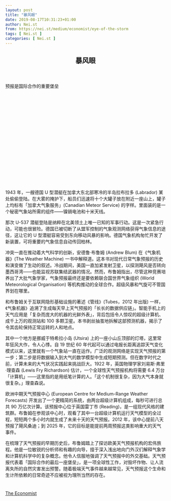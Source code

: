 ```yaml
---
layout: post
title: "暴风眼"
date: 2019-08-17T10:31:23+01:00
author: Nei.st
from: https://nei.st/medium/economist/eye-of-the-storm
tags: [ Nei.st ]
categories: [ Nei.st ]
---
```


<article class="post-3740 post type-post status-publish format-standard hentry category-economist" id="post-3740">
 <header class="page-header medium Archives">
  <div class="page-header__image">
  </div>
  <div class="page-header__content">
   <h1 class="page-title text-align-center">
    暴风眼
   </h1>
  </div>
 </header>
 <div class="entry-content aesop-entry-content" id="post-3740-content">
  <link as="font" crossorigin="anonymous" href="//cdn.jsdelivr.net/gh/0nd1jyU39XQ/_/glyph/font-face/0uIzqoZjSuJfvSBnvgXTcApMtcVhMcpr.woff" rel="preload" type="font/woff"/>
  <link as="font" crossorigin="anonymous" href="//cdn.jsdelivr.net/gh/0nd1jyU39XQ/_/glyph/font-face/1sTnSLZWDKucPX6SAk.woff" rel="preload" type="font/woff"/>
  <p class="blog-post__description">
   预报是国际合作的重要堡垒
  </p>
  <span id="more-3740">
  </span>
  <div class="navigation__primary-inner">
   <a class="economist__link-logo" href="//nei.st/medium/economist">
   </a>
  </div>
  <div class="container img component-image">
   <div class="aspectRatioPlaceholder" style="padding-bottom:56.25%;height: 0;">
    <div class="progressiveMedia" data-height="720" data-width="1280">
     <img alt="" class="progressiveMedia-image" data-src="https://cdn.jsdelivr.net/gh/0nd1jyU39XQ/_/img/1/e52bf525ly1g60efz2tsjj20zk0k0jxg.jpg" src="https://cdn.jsdelivr.net/gh/0nd1jyU39XQ/_/img/1/e52bf525ly1g60efz2tsjj20zk0k0jxg.jpg"/>
    </div>
   </div>
  </div>
  <p>
   1943 年，一艘德国 U 型潜艇在加拿大东北部寒冷的半岛拉布拉多 (Labrador) 某处偷偷登陆。在大雾的掩护下，船员们迅速将十个大罐子放在附近一座山上，罐子上均标有「加拿大气象服务」(Canadian Meteor Service) 的字样。里面装的是一个秘密气象站所需的组件——镍镉电池和十米天线。
  </p>
  <p>
   那次 U-537 潜艇登陆是纳粹在北美领土上唯一已知的军事行动。这是一次紧急行动，可能也很冒险。德国已被切断了从盟军控制的气象观测网络获得气象信息的途径，这让它的 U 型潜艇容易受到东向移动风暴的影响。德国气象机构匆忙开发了新装置，可将重要的气象信息自动传回柏林。
  </p>
  <p>
   冲突一直在推动着大气科学的创新，安德鲁·布鲁姆 (Andrew Blum) 在《气象机器》(The Weather Machine) 一书中解释道。这本书对现代日常气象预报的历史和演变做了生动的叙述。冷战期间，美国一直加紧发射卫星，以探测飓风是否转向墨西哥湾——也能监视苏联集结武器的情况。然而，布鲁姆指出，尽管这种竞赛培养出了大批气象学家，气象预报最终还是要依赖联合国世界气象组织 (World Meteorological Organisation) 等机构推动的全球合作。超级风暴和气旋可不管国界划在哪里。
  </p>
  <p>
   和布鲁姆关于互联网隐形基础设施的著述《管线》(Tubes，2012 年出版) 一样，《气象机器》追溯了生成每天早上天气预报的「长长的数据供应链」。智能手机上的天气应用是「复杂而庞大的机器的光鲜外表」，背后包括令人惊叹的超级计算机、成千上万的观测站和 100 多颗卫星。本书剥丝抽茧地拆解这部预测机器，揭示了令其齿轮保持正常运转的人和地点。
  </p>
  <p>
   其中一个地方是挪威于特希拉小岛 (Utsira) 上的一座小山丘顶部的灯塔，这里常年狂风大作，令人心悸。自 19 世纪 60 年代起可以通过电报长距离追踪天气变化模式以来，这里就有一个气象站一直在运作。广泛的观测网络是实现天气预报的第一步；第二步是将数据输入到大气的数学模型中生成短期预测。但在数字时代之前，计算未来的大气状况实践起来挑战巨大。1922 年，英国物理学家刘易斯·弗里·理查森 (Lewis Fry Richardson) 估计，一个全球性天气预报机构将需要 6.4 万台「计算机」——这里指的是用纸笔计算的人。「这个机制很复杂，因为大气本身就很复杂。」理查森说。
  </p>
  <div class="code-block code-block-1" style="margin: 8px 0; clear: both;">
   <div class="container ads_KbHEVhh8Rw">
    <div class="card card--blog post-sidebar">
     <div class="card-body">
      <div class="logo_ngcontent-kty-0">
      </div>
      <div class="iframe-blocker U6XAMK63Vh00WqvF2BacIQ">
       <div class="background-h60B">
       </div>
       <div class="WumZiPCS4MeMw4pxQ">
       </div>
      </div>
     </div>
     <div class="card-footer">
      <div class="card-footer-wrapper" layout="row bottom-left">
      </div>
     </div>
    </div>
   </div>
  </div>
  <p>
   欧洲中期天气预报中心 (European Centre for Medium-Range Weather Forecasts) 开发出了一个更精简的系统，由两台超级计算机组成，每秒可进行总共 90 万亿次计算。该预报中心位于英国雷丁市 (Reading)，是一组现代风格的建筑群。布鲁姆在参观该中心时，观看了其中一台超级计算机运行天气模型的全过程，短短两个多小时内就生成了未来十天的天气预报。2012 年，该中心提前八天预报了飓风桑迪；到 2025 年，它的目标是能提前两周预报这类影响重大的天气事件。
  </p>
  <p>
   在梳理了天气预报的早期历史后，布鲁姆踏上了探访欧美天气预报机构的宏伟旅程。他是一位敏锐的分析师和有趣的向导，擅于深入浅出地向门外汉们解释气象学和计算机科学中的复杂概念。他令人信服地强调了天气预报中的外交基础。天气预报代表着「国际合作的最后一座堡垒」，是一项全球性工作，对毁坏作物、让人流离失所的自然灾害发出预警。随着极端天气事件越来越常见，天气预报这个生命和生计所依赖的日常奇迹不应被视为理所当然的存在。
  </p>
  <div class="container ag ah">
   <div class="fe n el">
    <a class="dt du bn bo bp bq br bs bt bu dv dw bx by dx dy" href="https://nei.st/medium/economist?source=https://www.economist.com/books-and-arts/2019/07/06/how-to-predict-the-weather">
     <div class="c ff fg ag ah fh el fi fj ce fk fl fm fn fo fp fq fr fs ft fu">
      <div class="bs em en eo ep eq fv ah fw fg ag bm eu fx q fy fz p ac">
      </div>
     </div>
    </a>
   </div>
  </div>
  <div class="code-block code-block-2" style="margin: 8px 0; clear: both;">
   <br/>
   <div class="container ads_KbHEVhh8Rw">
    <div class="card card--blog post-sidebar">
     <div class="card-body">
      <div class="logo_ngcontent-kty-0">
      </div>
      <div class="iframe-blocker U6XAMK63Vh00WqvF2BacIQ">
       <div class="background-h60B">
       </div>
       <div class="WumZiPCS4MeMw4pxQ">
       </div>
      </div>
     </div>
     <div class="card-footer">
      <div class="card-footer-wrapper" layout="row bottom-left">
      </div>
     </div>
    </div>
   </div>
  </div>
 </div>
 <footer class="entry-footer">
  <div class="categories icon-link">
   <a href="https://nei.st/category/medium/economist" rel="category tag">
    The Economist
   </a>
  </div>
 </footer>
</article>

